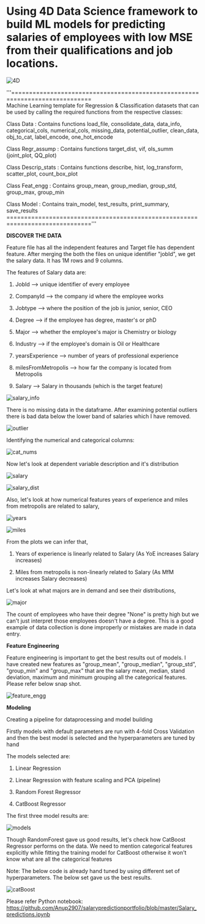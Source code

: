 # Using 4D Data Science framework to build ML models for predicting salaries of employees with low MSE from their qualifications and job locations.

![4D](https://user-images.githubusercontent.com/56169217/74596378-0c0d7d00-5014-11ea-96e7-99a717063311.png)


'''=============================================================================   
  Machine Learning template for Regression & Classification datasets that can be used by 
  calling the required functions from the respective classes:
 
  Class Data :          Contains functions load_file, consolidate_data, data_info, 
                        categorical_cols, numerical_cols, missing_data, potential_outlier, 
                        clean_data, obj_to_cat, label_encode, one_hot_encode

  Class Regr_assump :   Contains functions target_dist, vif, ols_summ (joint_plot, QQ_plot) 

  Class Descrip_stats : Contains functions describe, hist, log_transform, scatter_plot,
                        count_box_plot

  Class Feat_engg :     Contains group_mean, group_median, group_std, group_max, group_min

  Class Model :         Contains train_model, test_results, print_summary, save_results 
  =============================================================================='''
  
  **DISCOVER THE DATA**
  
Feature file has all the independent features and Target file has dependent feature. After merging the both the files on unique identifier "jobId", we get the salary data. It has 1M rows and 9 columns.
  
  The features of Salary data are:
  
  1. JobId --> unique identifier of every employee
  
  2. CompanyId --> the company id where the employee works
  
  3. Jobtype --> where the position of the job is junior, senior, CEO
  
  4. Degree --> if the employee has degree, master's or phD
  
  5. Major --> whether the employee's major is Chemistry or biology
  
  6. Industry --> if the employee's domain is Oil or Healthcare
  
  7. yearsExperience --> number of years of professional experience
  
  8. milesFromMetropolis --> how far the company is located from Metropolis
  
  9. Salary --> Salary in thousands (which is the target feature)
  
  ![salary_info](https://user-images.githubusercontent.com/56169217/74596533-4415bf80-5016-11ea-89ca-ae7f8db72f25.PNG)
  
  There is no missing data in the dataframe. After examining potential outliers there is bad data below the lower band of salaries which   I have removed.
  
  ![outlier](https://user-images.githubusercontent.com/56169217/74597555-df169580-5026-11ea-8467-5779feadb659.PNG)
  
  Identifying the numerical and categorical columns:
  
  ![cat_nums](https://user-images.githubusercontent.com/56169217/74597275-05860200-5022-11ea-8acf-3cf206880177.PNG)
  
  Now let's look at dependent variable description and it's distribution
  
  ![salary](https://user-images.githubusercontent.com/56169217/74597323-43cff100-5023-11ea-871f-1013633d3403.PNG)
  
  ![salary_dist](https://user-images.githubusercontent.com/56169217/74597324-46324b00-5023-11ea-8c49-a29d3d0a7641.PNG)

  Also, let's look at how numerical features years of experience and miles from metropolis are related to salary,
  
  ![years](https://user-images.githubusercontent.com/56169217/74597560-e8076700-5026-11ea-99e4-3d35e25c7264.PNG)
  
  ![miles](https://user-images.githubusercontent.com/56169217/74597569-23099a80-5027-11ea-9863-03dbaf340baa.PNG)

  From the plots we can infer that,
  
  1. Years of experience is linearly related to Salary (As YoE increases Salary increases) 
  
  2. Miles from metropolis is non-linearly related to Salary (As MfM increases Salary decreases)

  Let's look at what majors are in demand and see their distributions,
  
  ![major](https://user-images.githubusercontent.com/56169217/74597593-96131100-5027-11ea-89ba-7aad2b631bb4.PNG)
  
  The count of employees who have their degree "None" is pretty high but we can't just interpret those employees doesn't have a degree.   This is a good example of data collection is done improperly or mistakes are made in data entry.
  
  **Feature Engineering**
  
  Feature engineering is important to get the best results out of models. I have created new features as "group_mean", "group_median",     "group_std", "group_min" and "group_max" that are the salary mean, median, stand deviation, maximum and minimum grouping all the         categorical features. Please refer below snap shot.
  
  ![feature_engg](https://user-images.githubusercontent.com/56169217/74597664-6a445b00-5028-11ea-8d79-cbb411c710d0.PNG)
  
  **Modeling**
  
  Creating a pipeline for dataprocessing and model building

  Firstly models with default parameters are run with 4-fold Cross Validation and then the best model is selected and the hyperparameters are tuned by hand

  The models selected are:

  1. Linear Regression

  2. Linear Regression with feature scaling and PCA (pipeline)

  3. Random Forest Regressor

  4. CatBoost Regressor
  
  The first three model results are:
  
  ![models](https://user-images.githubusercontent.com/56169217/74597760-28b4af80-502a-11ea-9b44-ca1ec5e90283.PNG)
  
  Though RandomForest gave us good results, let's check how CatBoost Regressor performs on the data. We need to mention categorical    features explicitly while fitting the training model for CatBoost otherwise it won't know what are all the categorical features

Note: The below code is already hand tuned by using different set of hyperparameters. The below set gave us the best results.

![catBoost](https://user-images.githubusercontent.com/56169217/74597764-2f432700-502a-11ea-87f1-27962029bb9a.PNG)

Please refer Python notebook: https://github.com/Anup2907/salarypredictionportfolio/blob/master/Salary_predictions.ipynb


  
  

  




